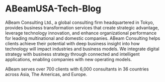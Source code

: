 # ABeamUSA-Tech-Blog

ABeam Consulting Ltd., a global consulting firm headquartered in Tokyo, provides business transformation services that create strategic advantage, leverage technology innovation, and enhance organizational performance for leading multinational and domestic companies. ABeam Consulting helps clients achieve their potential with deep business insight into how technology will impact industries and business models. We integrate digital strategy with business strategy through connected and intelligent applications, enabling companies with new operating models. 

ABeam serves over 700 clients with 6,000 consultants in 36 countries across Asia, The Americas, and Europe.

